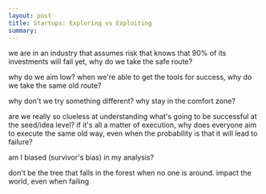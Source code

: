 ```yaml
---
layout: post
title: Startups: Exploring vs Exploiting
summary:
---
```


we are in an industry that assumes risk
that knows that 90% of its investments will fail
yet, why do we take the safe route?

why do we aim low?
when we're able to get the tools for success, why do we take the same old route?

why don't we try something different?
why stay in the comfort zone?

are we really so clueless at understanding what's going to be successful at the seed/idea level?
if it's all a matter of execution, why does everyone aim to execute the same old way, even when the probability is that it will lead to failure?

am I biased (survivor's bias) in my analysis?

don't be the tree that falls in the forest when no one is around.
impact the world, even when failing
